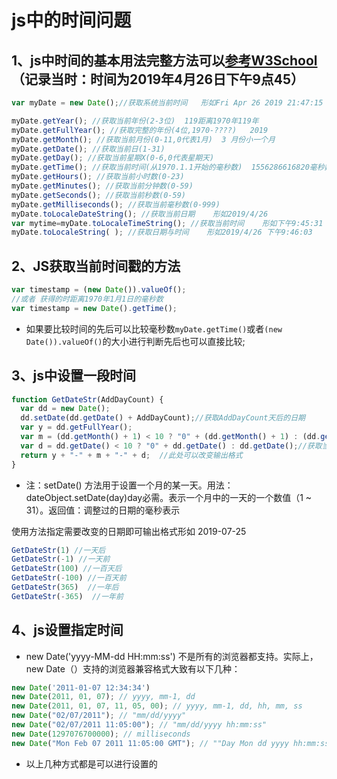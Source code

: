 # js中的时间问题

## 1、js中时间的基本用法完整方法可以[参考W3School](http://www.w3school.com.cn/jsref/jsref_obj_date.asp)  （记录当时：时间为2019年4月26日下午9点45）

```js
var myDate = new Date();//获取系统当前时间   形如Fri Apr 26 2019 21:47:15 GMT+0800 (中国标准时间)

myDate.getYear(); //获取当前年份(2-3位)  119距离1970年119年
myDate.getFullYear(); //获取完整的年份(4位,1970-????)   2019
myDate.getMonth(); //获取当前月份(0-11,0代表1月)  3 月份小一个月
myDate.getDate(); //获取当前日(1-31)
myDate.getDay(); //获取当前星期X(0-6,0代表星期天)
myDate.getTime(); //获取当前时间(从1970.1.1开始的毫秒数)  1556286616820毫秒数
myDate.getHours(); //获取当前小时数(0-23)
myDate.getMinutes(); //获取当前分钟数(0-59)
myDate.getSeconds(); //获取当前秒数(0-59)
myDate.getMilliseconds(); //获取当前毫秒数(0-999)
myDate.toLocaleDateString(); //获取当前日期    形如2019/4/26
var mytime=myDate.toLocaleTimeString(); //获取当前时间    形如下午9:45:31
myDate.toLocaleString( ); //获取日期与时间    形如2019/4/26 下午9:46:03
```

## 2、JS获取当前时间戳的方法

```js
var timestamp = (new Date()).valueOf();
//或者 获得的时距离1970年1月1日的毫秒数
var timestamp = new Date().getTime();
```

* 如果要比较时间的先后可以比较毫秒数`myDate.getTime()`或者`(new Date()).valueOf()`的大小进行判断先后也可以直接比较;

## 3、js中设置一段时间

```js
function GetDateStr(AddDayCount) {
  var dd = new Date();
  dd.setDate(dd.getDate() + AddDayCount);//获取AddDayCount天后的日期
  var y = dd.getFullYear();
  var m = (dd.getMonth() + 1) < 10 ? "0" + (dd.getMonth() + 1) : (dd.getMonth() + 1);//获取当前月份的日期，不足10补0
  var d = dd.getDate() < 10 ? "0" + dd.getDate() : dd.getDate();//获取当前几号，不足10补0
  return y + "-" + m + "-" + d;  //此处可以改变输出格式
}
```

* 注：setDate() 方法用于设置一个月的某一天。用法：dateObject.setDate(day)day必需。表示一个月中的一天的一个数值（1 ~ 31）。返回值：调整过的日期的毫秒表示

使用方法指定需要改变的日期即可输出格式形如 2019-07-25

```js
GetDateStr(1) //一天后
GetDateStr(-1) //一天前
GetDateStr(100) //一百天后
GetDateStr(-100) //一百天前
GetDateStr(365)  //一年后
GetDateStr(-365)  //一年前
```

## 4、js设置指定时间

* new Date('yyyy-MM-dd HH:mm:ss') 不是所有的浏览器都支持。实际上，new Date（）支持的浏览器兼容格式大致有以下几种：

```js
new Date('2011-01-07 12:34:34')
new Date(2011, 01, 07); // yyyy, mm-1, dd  
new Date(2011, 01, 07, 11, 05, 00); // yyyy, mm-1, dd, hh, mm, ss  
new Date("02/07/2011"); // "mm/dd/yyyy"  
new Date("02/07/2011 11:05:00"); // "mm/dd/yyyy hh:mm:ss"  
new Date(1297076700000); // milliseconds  
new Date("Mon Feb 07 2011 11:05:00 GMT"); // ""Day Mon dd yyyy hh:mm:ss GMT/UTC
```

* 以上几种方式都是可以进行设置的